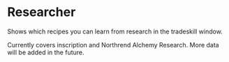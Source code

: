 Researcher
===============

Shows which recipes you can learn from research in the tradeskill window.

Currently covers inscription and Northrend Alchemy Research.
More data will be added in the future.
